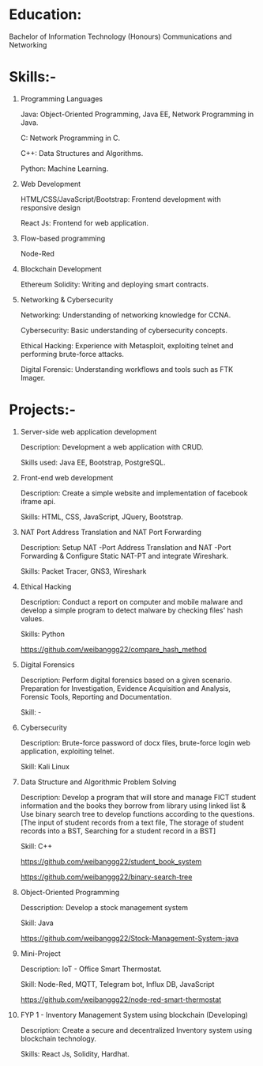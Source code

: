 # Education:

Bachelor of Information Technology (Honours) Communications and Networking

# Skills:-

1. Programming Languages

   Java: Object-Oriented Programming, Java EE, Network Programming in Java.

   C: Network Programming in C.
   
   C++: Data Structures and Algorithms.
   
   Python: Machine Learning.
   
2. Web Development
   
   HTML/CSS/JavaScript/Bootstrap: Frontend development with responsive design
   
   React Js: Frontend for web application.

3. Flow-based programming

   Node-Red
   
4. Blockchain Development
   
   Ethereum Solidity: Writing and deploying smart contracts.
   
   
5. Networking & Cybersecurity
   
   Networking: Understanding of networking knowledge for CCNA.
   
   Cybersecurity: Basic understanding of cybersecurity concepts.
   
   Ethical Hacking: Experience with Metasploit, exploiting telnet and performing brute-force attacks.
   
   Digital Forensic: Understanding workflows and tools such as FTK Imager.

# Projects:-

1. Server-side web application development
 
   Description: Development a web application with CRUD.
   
   Skills used: Java EE, Bootstrap, PostgreSQL.

2. Front-end web development
    
   Description: Create a simple website and implementation of facebook iframe api.
   
   Skills: HTML, CSS, JavaScript, JQuery, Bootstrap.


3. NAT Port Address Translation and NAT Port Forwarding

   Description: Setup NAT -Port Address Translation and NAT -Port Forwarding & Configure Static NAT-PT and integrate Wireshark.

   Skills: Packet Tracer, GNS3, Wireshark

4. Ethical Hacking

   Description: Conduct a report on computer and mobile malware and develop a simple program to detect malware by checking files' hash values.

   Skills: Python

   https://github.com/weibanggg22/compare_hash_method

5. Digital Forensics

   Description: Perform digital forensics based on a given scenario. Preparation for Investigation, Evidence Acquisition and Analysis, Forensic Tools, Reporting and Documentation.

   Skill: -

6. Cybersecurity

   Description: Brute-force password of docx files, brute-force login web application, exploiting telnet.

   Skill: Kali Linux

7. Data Structure and Algorithmic Problem Solving

   Description: Develop a program that will store and manage FICT student information and the books they borrow from library using linked list & Use binary search tree to develop functions according to the questions. [The input of student records from a text file, The storage of student records into a BST, Searching for a student record in a BST]

   Skill: C++

   https://github.com/weibanggg22/student_book_system

   https://github.com/weibanggg22/binary-search-tree

8. Object-Oriented Programming

    Desscription: Develop a stock management system

    Skill: Java

    https://github.com/weibanggg22/Stock-Management-System-java

9. Mini-Project

   Description: IoT - Office Smart Thermostat.

   Skill: Node-Red, MQTT, Telegram bot, Influx DB, JavaScript
   
   https://github.com/weibanggg22/node-red-smart-thermostat

11. FYP 1 - Inventory Management System using blockchain (Developing)

    Description: Create a secure and decentralized Inventory system using blockchain technology.

    Skills: React Js, Solidity, Hardhat.

